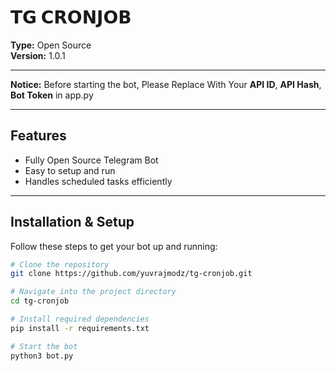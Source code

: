 # 𝗧𝗚 𝗖𝗥𝗢𝗡𝗝𝗢𝗕

**Type:** Open Source  
**Version:** 1.0.1

---

**Notice:**
Before starting the bot, Please Replace With Your **API ID**, **API Hash**, **Bot Token** in app.py

---

## Features

- Fully Open Source Telegram Bot  
- Easy to setup and run  
- Handles scheduled tasks efficiently  

---

## Installation & Setup

Follow these steps to get your bot up and running:

```bash
# Clone the repository
git clone https://github.com/yuvrajmodz/tg-cronjob.git

# Navigate into the project directory
cd tg-cronjob

# Install required dependencies
pip install -r requirements.txt

# Start the bot
python3 bot.py
